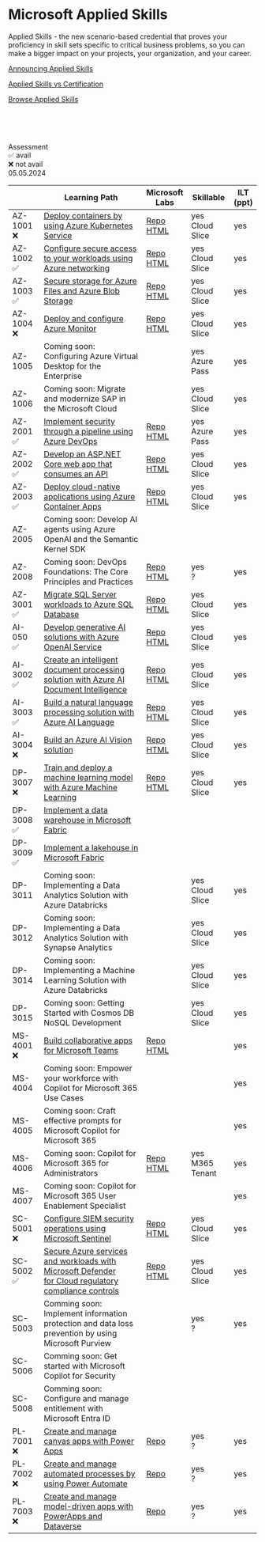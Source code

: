 # Microsoft Applied Skills

Applied Skills - the new scenario-based credential that proves your proficiency in skill sets specific to critical business problems, 
so you can make a bigger impact on your projects, your organization, and your career.

[Announcing Applied Skills](https://techcommunity.microsoft.com/t5/microsoft-learn-blog/announcing-microsoft-applied-skills-the-new-credentials-to/ba-p/3775645)

[Applied Skills vs Certification](https://aka.ms/ChooseYourMicrosoftCredential)

[Browse Applied Skills](https://learn.microsoft.com/en-us/credentials/browse/?credential_types=applied%20skills)

</br>
</br>
</br>

Assessment <br> ✅ avail <br>  ❌ not avail <br> 05.05.2024

|          | Learning Path                                                                                                        | Microsoft <br> Labs                      | Skillable            | ILT <br> (ppt)|
| -------- | -------------------------------------------------------------------------------------------------------------------- | ---------------------------------------- | -------------------- | ------------- |
| AZ-1001 ❌ | [Deploy containers by using Azure Kubernetes Service][1001 LP]                                                       | [Repo][1001 Repo] <br> [HTML][1001 HTML] | yes <br> Cloud Slice | yes |
| AZ-1002 ✅ | [Configure secure access to your workloads using Azure networking][1002 LP]                                          | [Repo][1002 Repo] <br> [HTML][1002 HTML] | yes <br> Cloud Slice | yes |
| AZ-1003 ✅ | [Secure storage for Azure Files and Azure Blob Storage][1003 LP]                                                     | [Repo][1003 Repo] <br> [HTML][1003 HTML] | yes <br> Cloud Slice | yes |
| AZ-1004 ❌ | [Deploy and configure Azure Monitor][1004 LP]                                                                        | [Repo][1004 Repo] <br> [HTML][1004 HTML] | yes <br> Cloud Slice | yes |
| AZ-1005  | Coming soon: Configuring Azure Virtual Desktop for the Enterprise                                                    |                                          | yes <br> Azure Pass  | yes |
| AZ-1006  | Coming soon: Migrate and modernize SAP in the Microsoft Cloud                                                        |                                          | yes <br> Cloud Slice | yes |
| AZ-2001 ✅ | [Implement security through a pipeline using Azure DevOps][2001 LP]                                                  | [Repo][2001 Repo] <br> [HTML][2001 HTML] | yes <br> Azure Pass  | yes |
| AZ-2002 ✅ | [Develop an ASP.NET Core web app that consumes an API][2002 LP]                                                      | [Repo][2002 Repo] <br> [HTML][2002 HTML] | yes <br> Cloud Slice | yes |
| AZ-2003 ✅ | [Deploy cloud-native applications using Azure Container Apps][2003 LP]                                               | [Repo][2003 Repo] <br> [HTML][2003 HTML] | yes <br> Cloud Slice | yes |
| AZ-2005  | Coming soon: Develop AI agents using Azure OpenAI and the Semantic Kernel SDK                                        |                                          |                      |     |
| AZ-2008  | Coming soon: DevOps Foundations: The Core Principles and Practices                                                   | [Repo][2008 Repo] <br> [HTML][2008 HTML] | yes <br> ?           | yes |
| AZ-3001 ✅ | [Migrate SQL Server workloads to Azure SQL Database][3001 LP]                                                        | [Repo][3001 Repo] <br> [HTML][3001 HTML] | yes <br> Cloud Slice | yes |
| AI-050  ✅ | [Develop generative AI solutions with Azure OpenAI Service][050 LP]                                                  | [Repo][050 Repo]  <br> [HTML][050 HTML]  | yes <br> Cloud Slice | yes |
| AI-3002 ✅ | [Create an intelligent document processing solution with Azure AI Document Intelligence][3002 LP]                    | [Repo][3002 Repo] <br> [HTML][3002 HTML] | yes <br> Cloud Slice | yes |
| AI-3003 ✅ | [Build a natural language processing solution with Azure AI Language][3003 LP]                                       | [Repo][3003 Repo] <br> [HTML][3003 HTML] | yes <br> Cloud Slice | yes |
| AI-3004 ❌ | [Build an Azure AI Vision solution][3004 LP]                                                                         | [Repo][3004 Repo] <br> [HTML][3004 HTML] | yes <br> Cloud Slice | yes |
| DP-3007 ❌ | [Train and deploy a machine learning model with Azure Machine Learning][3007 LP]                                     | [Repo][3007 Repo] <br> [HTML][3007 HTML] | yes <br> Cloud Slice | yes |
| DP-3008 ✅ | [Implement a data warehouse in Microsoft Fabric][3008 LP]                                                            |                                          |                      |     |
| DP-3009 ✅ | [Implement a lakehouse in Microsoft Fabric][3009 LP]                                                                 |                                          |                      |     |
| DP-3011  | Coming soon: Implementing a Data Analytics Solution with Azure Databricks                                            |                                          | yes <br> Cloud Slice | yes |
| DP-3012  | Coming soon: Implementing a Data Analytics Solution with Synapse Analytics                                           |                                          | yes <br> Cloud Slice | yes |
| DP-3014  | Coming soon: Implementing a Machine Learning Solution with Azure Databricks                                          |                                          | yes <br> Cloud Slice | yes |
| DP-3015  | Coming soon: Getting Started with Cosmos DB NoSQL Development                                                        |                                          | yes <br> Cloud Slice | yes |
| MS-4001 ❌ | [Build collaborative apps for Microsoft Teams][4001 LP]                                                              | [Repo][4001 Repo] <br> [HTML][4001 HTML] |                      | yes |
| MS-4004  | Coming soon: Empower your workforce with Copilot for Microsoft 365 Use Cases                                         |                                          |                      | yes |
| MS-4005  | Coming soon: Craft effective prompts for Microsoft Copilot for Microsoft 365                                         |                                          |                      | yes |
| MS-4006  | Coming soon: Copilot for Microsoft 365 for Administrators                                                            | [Repo][4006 Repo] <br> [HTML][4006 HTML] | yes <br> M365 Tenant | yes |
| MS-4007  | Coming soon: Copilot for Microsoft 365 User Enablement Specialist                                                    |                                          |                      | yes |
| SC-5001 ❌ | [Configure SIEM security operations using Microsoft Sentinel][5001 LP]                                               | [Repo][5001 Repo] <br> [HTML][5001 HTML] | yes <br> Cloud Slice | yes |
| SC-5002 ✅ | [Secure Azure services and workloads with Microsoft Defender <br> for Cloud regulatory compliance controls][5002 LP] | [Repo][5002 Repo] <br> [HTML][5002 HTML] | yes <br> Cloud Slice | yes |
| SC-5003  | Comming soon: Implement information protection and data loss prevention by using Microsoft Purview                   |                                          | yes <br> ?           | yes |
| SC-5006  | Comming soon: Get started with Microsoft Copilot for Security                                                        |                                          |                      |     |
| SC-5008  | Comming soon: Configure and manage entitlement with Microsoft Entra ID                                               |                                          |                      |     |
| PL-7001 ❌ | [Create and manage canvas apps with Power Apps][7001 LP]                                                             | [Repo][7001 Repo]                        | yes <br> ?           | yes |
| PL-7002 ❌ | [Create and manage automated processes by using Power Automate][7002 LP]                                             | [Repo][7002 Repo]                        | yes <br> ?           | yes |
| PL-7003 ❌ | [Create and manage model-driven apps with PowerApps and Dataverse][7003 LP]                                          | [Repo][7003 Repo]                        | yes <br> ?           | yes |


[050 LP]:   https://learn.microsoft.com/en-us/credentials/applied-skills/develop-generative-ai-solutions-with-azure-openai-service/
[050 Repo]: https://github.com/MicrosoftLearning/mslearn-openai/tree/main
[050 HTML]: https://github.com/MicrosoftLearning/mslearn-openai/tree/main/Instructions/Exercises

[1001 LP]:   https://learn.microsoft.com/en-us/credentials/applied-skills/deploy-containers-by-using-azure-kubernetes-service/
[1001 Repo]: https://github.com/MicrosoftLearning/deploy-and-manage-containers-with-azure-kubernetes-service
[1001 HTML]: https://github.com/MicrosoftLearning/deploy-and-manage-containers-with-azure-kubernetes-service/blob/master/Instructions/Labs/Complete%20Guided%20Exercise-Deploy%20Applications%20to%20AKS.md

[1002 LP]:   https://learn.microsoft.com/en-us/credentials/applied-skills/configure-secure-workloads-use-azure-virtual-networking/
[1002 Repo]: https://github.com/MicrosoftLearning/Configure-secure-access-to-workloads-with-Azure-virtual-networking-services
[1002 HTML]: https://microsoftlearning.github.io/Configure-secure-access-to-workloads-with-Azure-virtual-networking-services/

[1003 LP]:   https://learn.microsoft.com/en-us/credentials/applied-skills/secure-storage-azure-files-azure-blob-storage/
[1003 Repo]: https://github.com/MicrosoftLearning/Secure-storage-for-Azure-Files-and-Azure-Blob-Storage
[1003 HTML]: https://microsoftlearning.github.io/Secure-storage-for-Azure-Files-and-Azure-Blob-Storage/

[1004 LP]:   https://learn.microsoft.com/en-us/credentials/applied-skills/deploy-and-configure-azure-monitor/
[1004 Repo]: https://github.com/MicrosoftLearning/APL-1004-deploy-configure-azure-monitor
[1004 HTML]: https://microsoftlearning.github.io/APL-1004-deploy-configure-azure-monitor/

[2001 LP]:   https://learn.microsoft.com/en-us/credentials/applied-skills/implement-security-through-pipeline-using-devops/
[2001 Repo]: https://github.com/MicrosoftLearning/implement-security-through-pipeline-using-devops
[2001 HTML]: https://microsoftlearning.github.io/implement-security-through-pipeline-using-devops/

[2002 LP]:   https://learn.microsoft.com/en-us/credentials/applied-skills/develop-an-aspnet-core-web-app-that-consumes-an-api/
[2002 Repo]: https://github.com/MicrosoftLearning/APL-2002-develop-aspnet-core-consumes-api
[2002 HTML]: https://microsoftlearning.github.io/APL-2002-develop-aspnet-core-consumes-api/

[2003 LP]:   https://learn.microsoft.com/en-us/credentials/applied-skills/deploy-cloud-native-apps-using-azure-container-apps/
[2003 Repo]: https://github.com/MicrosoftLearning/az-2003-deploy-cloud-native-applications-using-azure-container-apps
[2003 HTML]: https://microsoftlearning.github.io/az-2003-deploy-cloud-native-applications-using-azure-container-apps/

[2005 LP]:   https://learn.microsoft.com/en-us/training/paths/develop-ai-agents-azure-open-ai-semantic-kernel-sdk/
[2005 Repo]: ./
[2005 HTML]: ./

[2008 LP]:   ./
[2008 Repo]: https://github.com/MicrosoftLearning/AZ-2008_DevOps_Foundations_Core_Principles_Practices
[2008 HTML]: https://microsoftlearning.github.io/AZ-2008_DevOps_Foundations_Core_Principles_Practices/

[3001 LP]:   https://learn.microsoft.com/en-us/credentials/applied-skills/migrate-sql-workloads-azure-sql-database/
[3001 Repo]: https://github.com/MicrosoftLearning/mslearn-sql-migration
[3001 HTML]: https://microsoftlearning.github.io/mslearn-sql-migration/

[3002 LP]:   https://learn.microsoft.com/en-us/credentials/applied-skills/create-intelligent-document-solution-azure-ai/
[3002 Repo]: https://github.com/MicrosoftLearning/mslearn-ai-document-intelligence
[3002 HTML]: https://microsoftlearning.github.io/mslearn-ai-document-intelligence

[3003 LP]:   https://learn.microsoft.com/en-us/credentials/applied-skills/build-natural-language-solution-azure-ai/
[3003 Repo]: https://github.com/MicrosoftLearning/mslearn-ai-language
[3003 HTML]: https://microsoftlearning.github.io/mslearn-ai-language

[3004 LP]:   https://learn.microsoft.com/en-us/credentials/applied-skills/build-azure-ai-vision-solution/
[3004 Repo]: https://github.com/MicrosoftLearning/mslearn-ai-vision
[3004 HTML]: https://microsoftlearning.github.io/mslearn-ai-vision/

[3007 LP]:   https://learn.microsoft.com/en-us/credentials/applied-skills/train-and-deploy-a-machine-learning-model-with-azure-machine-learning/
[3007 Repo]: https://github.com/MicrosoftLearning/mslearn-azure-ml
[3007 HTML]: https://microsoftlearning.github.io/mslearn-azure-ml/Instructions/11-Deploy-online-endpoint.html

[3008 LP]:   https://learn.microsoft.com/en-us/credentials/applied-skills/work-with-data-warehouses-using-microsoft-fabric/
[3008 Repo]: ./
[3008 HTML]: ./

[3009 LP]:   https://learn.microsoft.com/en-us/credentials/applied-skills/implement-lakehouse-microsoft-fabric/
[3009 Repo]: ./
[3009 HTML]: ./

[4001 LP]:   https://learn.microsoft.com/en-us/credentials/applied-skills/build-collaborative-apps-microsoft-teams/
[4001 Repo]: https://github.com/MicrosoftLearning/MS-4001-Build-collaborative-apps-for-Microsoft-Teams
[4001 HTML]: https://microsoftlearning.github.io/MS-4001-Build-collaborative-apps-for-Microsoft-Teams/

[4004 LP]:   ./
[4004 Repo]: ./
[4004 HTML]: ./

[4005 LP]:   ./
[4005 Repo]: ./
[4005 HTML]: ./

[4006 LP]:   https://learn.microsoft.com/en-us/training/courses/ms-4006
[4006 Repo]: https://github.com/MicrosoftLearning/MS-4006-Copilot-for-Microsoft-365-for-Administrators
[4006 HTML]: https://github.com/MicrosoftLearning/MS-4006-Copilot-for-Microsoft-365-for-Administrators/tree/master/Instructions

[4007 LP]:   ./
[4007 Repo]: ./
[4007 HTML]: ./

[5001 LP]:   https://learn.microsoft.com/en-us/credentials/applied-skills/configure-siem-security-operations-using-microsoft-sentinel/
[5001 Repo]: https://github.com/MicrosoftLearning/APL-5001-configure-siem-security-operations-using-microsoft-sentinel
[5001 HTML]: https://microsoftlearning.github.io/APL-5001-configure-siem-security-operations-using-microsoft-sentinel/

[5002 LP]:   https://learn.microsoft.com/en-us/credentials/applied-skills/secure-azure-services-and-workloads-with-microsoft-defender-for-cloud-regulatory-compliance-controls/
[5002 Repo]: https://github.com/MicrosoftLearning/Secure-Azure-with-Microsoft-Defender-Cloud-Compliance-Controls
[5002 HTML]: https://microsoftlearning.github.io/Secure-Azure-with-Microsoft-Defender-Cloud-Compliance-Controls/

[5003 LP]:   ./
[5003 Repo]: ./
[5003 HTML]: ./

[5006 LP]:   ./
[5006 Repo]: ./
[5006 HTML]: ./

[5008 LP]:   ./
[5008 Repo]: ./
[5008 HTML]: ./

[7001 LP]:   https://learn.microsoft.com/en-us/credentials/applied-skills/create-manage-canvas-apps-power-apps/
[7001 Repo]: https://github.com/MicrosoftLearning/PL-7002-Create-and-manage-canvas-apps-with-Power-Apps
[7001 HTML]: ./

[7002 LP]:   https://learn.microsoft.com/en-us/credentials/applied-skills/create-and-manage-automated-processes-with-power-automate/
[7002 Repo]: https://github.com/MicrosoftLearning/PL-7001-Create-and-Manage-Automated-Processes-by-using-Power-Automate
[7002 HTML]: ./

[7003 LP]:   https://learn.microsoft.com/en-us/credentials/applied-skills/create-and-manage-model-driven-apps-with-power-apps-and-dataverse/   
[7003 Repo]: https://github.com/MicrosoftLearning/PL-7003-Create-and-manage-model-driven-apps-with-Power-Apps-and-Dataverse
[7003 HTML]: ./
